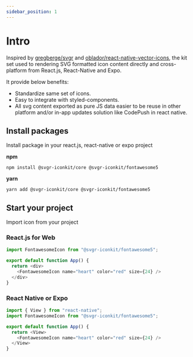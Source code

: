 ```yaml
---
sidebar_position: 1
---
```


# Intro



Inspired by [gregberge/svgr](https://github.com/gregberge/svgr) and [oblador/react-native-vector-icons](https://github.com/oblador/react-native-vector-icons), the kit set used to rendering SVG formatted icon content directly and cross-platform from React.js, React-Native and Expo.

It provide below benefits:
- Standardize same set of icons.
- Easy to integrate with styled-components.
- All svg content exported as pure JS data easier to be reuse in other platform and/or in-app updates solution like CodePush in react native.


## Install packages

Install package in your react.js, react-native or expo project

**npm**
```shell
npm install @svgr-iconkit/core @svgr-iconkit/fontawesome5
```


**yarn**
```shell
yarn add @svgr-iconkit/core @svgr-iconkit/fontawesome5
```

## Start your project

Import icon from your project 

### React.js for Web

```javascript
import FontawesomeIcon from "@svgr-iconkit/fontawesome5";

export default function App() {
  return <div>
    <FontawesomeIcon name="heart" color="red" size={24} />
  </div>
}
```

### React Native or Expo

```javascript
import { View } from "react-native";
import FontawesomeIcon from "@svgr-iconkit/fontawesome5";

export default function App() {
  return <View>
    <FontawesomeIcon name="heart" color="red" size={24} />
  </View>
}
```
